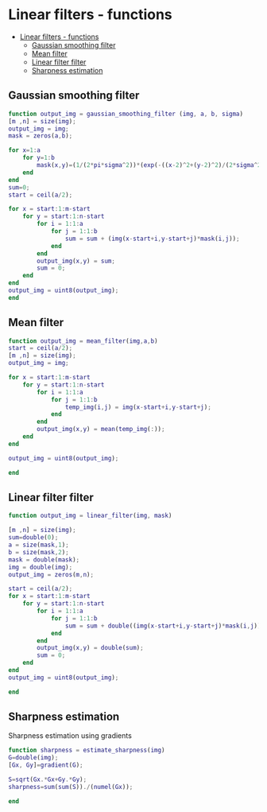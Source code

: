 # Linear filters - functions

- [Linear filters - functions](#linear-filters---functions)
  - [Gaussian smoothing filter](#gaussian-smoothing-filter)
  - [Mean filter](#mean-filter)
  - [Linear filter filter](#linear-filter-filter)
  - [Sharpness estimation](#sharpness-estimation)

## Gaussian smoothing filter

```Matlab
function output_img = gaussian_smoothing_filter (img, a, b, sigma)
[m ,n] = size(img);
output_img = img;
mask = zeros(a,b);

for x=1:a
    for y=1:b
        mask(x,y)=(1/(2*pi*sigma^2))*(exp(-((x-2)^2+(y-2)^2)/(2*sigma^2)));
    end
end
sum=0;
start = ceil(a/2);

for x = start:1:m-start
    for y = start:1:n-start
        for i = 1:1:a
            for j = 1:1:b
                sum = sum + (img(x-start+i,y-start+j)*mask(i,j));
            end
        end
        output_img(x,y) = sum;
        sum = 0;
    end
end
output_img = uint8(output_img);
end
```

## Mean filter

```Matlab
function output_img = mean_filter(img,a,b)
start = ceil(a/2);
[m ,n] = size(img);
output_img = img;

for x = start:1:m-start
    for y = start:1:n-start
        for i = 1:1:a
            for j = 1:1:b
                temp_img(i,j) = img(x-start+i,y-start+j);
            end
        end
        output_img(x,y) = mean(temp_img(:));
    end
end

output_img = uint8(output_img);

end
```

## Linear filter filter

```Matlab
function output_img = linear_filter(img, mask)

[m ,n] = size(img);
sum=double(0);
a = size(mask,1);
b = size(mask,2);
mask = double(mask);
img = double(img);
output_img = zeros(m,n);

start = ceil(a/2);
for x = start:1:m-start
    for y = start:1:n-start
        for i = 1:1:a
            for j = 1:1:b
                sum = sum + double((img(x-start+i,y-start+j)*mask(i,j)));
            end
        end
        output_img(x,y) = double(sum);
        sum = 0;
    end
end
output_img = uint8(output_img);

end
```

## Sharpness estimation

Sharpness estimation using gradients

```Matlab
function sharpness = estimate_sharpness(img)
G=double(img);
[Gx, Gy]=gradient(G);

S=sqrt(Gx.*Gx+Gy.*Gy);
sharpness=sum(sum(S))./(numel(Gx));

end
```